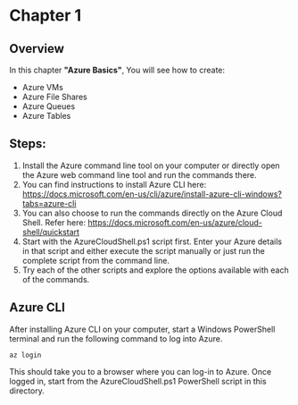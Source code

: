 # Chapter 1

## Overview
In this chapter **"Azure Basics"**, You will see how to create: 

* Azure VMs
* Azure File Shares
* Azure Queues
* Azure Tables


## Steps:
1. Install the Azure command line tool on your computer or directly open the Azure web command line tool and run the commands there.
2. You can find instructions to install Azure CLI here: https://docs.microsoft.com/en-us/cli/azure/install-azure-cli-windows?tabs=azure-cli
3. You can also choose to run the commands directly on the Azure Cloud Shell. Refer here: https://docs.microsoft.com/en-us/azure/cloud-shell/quickstart
2. Start with the AzureCloudShell.ps1 script first. Enter your Azure details in that script and either execute the script manually or just run the complete script from the command line.
3. Try each of the other scripts and explore the options available with each of the commands.

## Azure CLI
After installing Azure CLI on your computer, start a Windows PowerShell terminal and run the following command to log into Azure.
```
az login
```
This should take you to a browser where you can log-in to Azure.
Once logged in, start from the AzureCloudShell.ps1 PowerShell script in this directory.
